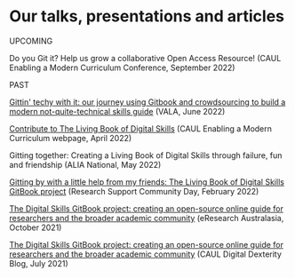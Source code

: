 # Our talks, presentations and articles


UPCOMING 

Do you Git it? Help us grow a collaborative Open Access Resource! (CAUL Enabling a Modern Curriculum Conference, September 2022)


PAST

[Gittin' techy with it: our journey using Gitbook and crowdsourcing to build a modern not-quite-technical skills guide](https://www.vala.org.au/vala2022-proceedings/vala2022-onsite-session-21-king/#) (VALA, June 2022) 

[Contribute to The Living Book of Digital Skills](http://moderncurriculum.caul.edu.au/2022/04/22/contribute-to-the-living-book-of-digital-skills/) (CAUL Enabling a Modern Curriculum webpage, April 2022)

Gitting together: Creating a Living Book of Digital Skills through failure, fun and friendship (ALIA National, May 2022)

[Gitting by with a little help from my friends: The Living Book of Digital Skills GitBook project](https://youtu.be/znO1WMyf_RU) (Research Support Community Day, February 2022)

[The Digital Skills GitBook project: creating an open-source online guide for researchers and the broader academic community](https://conference.eresearch.edu.au/events/the-digital-skills-gitbook-project-creating-an-open-source-online-guide-for-researchers-and-the-broader-academic-community/) (eResearch Australasia, October 2021)

[The Digital Skills GitBook project: creating an open-source online guide for researchers and the broader academic community](https://digitaldexterity.edublogs.org/2021/07/12/the-digital-skills-gitbook-project-creating-an-open-source-online-guide-for-researchers-and-the-broader-academic-community/) (CAUL Digital Dexterity Blog, July 2021)

